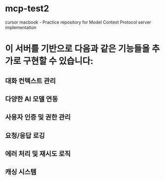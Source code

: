# mcp-test2
cursor macbook - Practice repository for Model Context Protocol server implementation
# 이 서버를 기반으로 다음과 같은 기능들을 추가로 구현할 수 있습니다:
## 대화 컨텍스트 관리
## 다양한 AI 모델 연동
## 사용자 인증 및 권한 관리
## 요청/응답 로깅
## 에러 처리 및 재시도 로직
## 캐싱 시스템